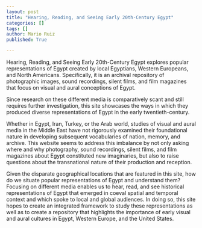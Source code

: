 ```yaml
---
layout: post
title: "Hearing, Reading, and Seeing Early 20th-Century Egypt"
categories: []
tags: []
author: Mario Ruiz
published: True

---
```


Hearing, Reading, and Seeing Early 20th-Century Egypt explores popular representations of Egypt created by local Egyptians, Western Europeans, and North Americans. Specifically, it is an archival repository of photographic images, sound recordings, silent films, and film magazines that focus on visual and aural conceptions of Egypt. 

<!--more-->

Since research on these different media is comparatively scant and still requires further investigation, this site showcases the ways in which they produced diverse representations of Egypt in the early twentieth-century.

Whether in Egypt, Iran, Turkey, or the Arab world, studies of visual and aural media in the Middle East have not rigorously examined their foundational nature in developing subsequent vocabularies of nation, memory, and archive. This website seems to address this imbalance by not only asking where and why photography, sound recordings, silent films, and film magazines about Egypt constituted new imaginaries, but also to raise questions about the transnational nature of their production and reception.

Given the disparate geographical locations that are featured in this site, how do we situate popular representations of Egypt and understand them? Focusing on different media enables us to hear, read, and see historical representations of Egypt that emerged in coeval spatial and temporal context and which spoke to local and global audiences. In doing so, this site hopes to create an integrated framework to study these representations as well as to create a repository that highlights the importance of early visual and aural cultures in Egypt, Western Europe, and the United States.

